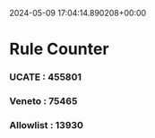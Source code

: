 2024-05-09 17:04:14.890208+00:00
# Rule Counter 
 ### UCATE : 455801

 ### Veneto : 75465

 ### Allowlist : 13930